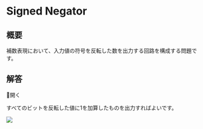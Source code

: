 # Signed Negator

## 概要

補数表現において、入力値の符号を反転した数を出力する回路を構成する問題です。

## 解答

<div class="spoiler-controller material-icons">&#xE5CF;開く</div>
<div class="spoiler">

すべてのビットを反転した値に1を加算したものを出力すればよいです。

![](https://gyazo.com/8d356410a472b246fd568cb0fb7edd41.png)

</div>
